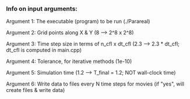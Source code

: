 
### Info on input arguments:
Argument 1: The executable (program) to be run (./Parareal)

Argument 2: Grid points along X & Y (8 --> 2^8 x 2^8)

Argument 3: Time step size in terms of n_cfl x dt_cfl (2.3 --> 2.3 * dt_cfl; dt_cfl is computed in main.cpp)

Argument 4: Tolerance, for iterative methods (1e-10)

Argument 5: Simulation time (1.2 --> T_final = 1.2; NOT wall-clock time)

Argument 6: Write data to files every N time steps for movies (if "yes", will create files & write data)

